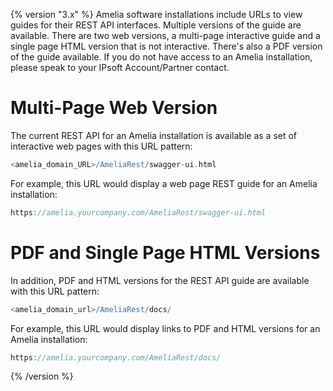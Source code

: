 {% version "3.x" %}
Amelia software installations include URLs to view guides for their REST API interfaces. Multiple versions of the guide are available. There are two web versions, a multi-page interactive guide and a single page HTML version that is not interactive. There's also a PDF version of the guide available.
If you do not have access to an Amelia installation, please speak to your IPsoft Account/Partner contact.
# Multi-Page Web Version
The current REST API for an Amelia installation is available as a set of interactive web pages with this URL pattern:
``` groovy
<amelia_domain_URL>/AmeliaRest/swagger-ui.html
```
For example, this URL would display a web page REST guide for an Amelia installation:
``` groovy
https://amelia.yourcompany.com/AmeliaRest/swagger-ui.html
```
# PDF and Single Page HTML Versions
In addition, PDF and HTML versions for the REST API guide are available with this URL pattern:
``` groovy
<amelia_domain_url>/AmeliaRest/docs/
```
For example, this URL would display links to PDF and HTML versions for an Amelia installation:
``` groovy
https://amelia.yourcompany.com/AmeliaRest/docs/
```
{% /version %}
